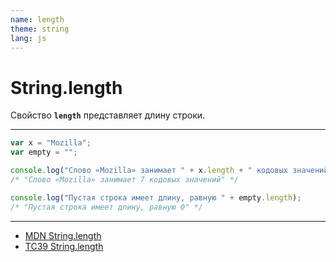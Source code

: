 ```yaml
---
name: length
theme: string
lang: js
---
```


# String.length

Свойство **`length`** представляет длину строки.

---

```js
var x = "Mozilla";
var empty = "";

console.log("Слово «Mozilla» занимает " + x.length + " кодовых значений");
/* "Слово «Mozilla» занимает 7 кодовых значений" */

console.log("Пустая строка имеет длину, равную " + empty.length);
/* "Пустая строка имеет длину, равную 0" */
```

---

- [MDN String.length](https://developer.mozilla.org/ru/docs/Web/JavaScript/Reference/Global_Objects/String/length)
- [TC39 String.length](https://tc39.es/ecma262/#sec-properties-of-string-instances-length)
